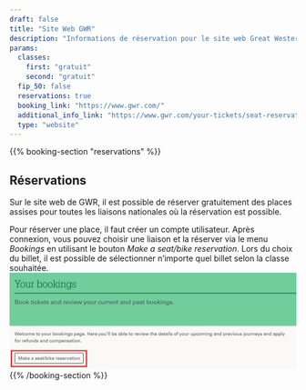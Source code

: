 ```yaml
---
draft: false
title: "Site Web GWR"
description: "Informations de réservation pour le site web Great Western Railway (GWR)."
params:
  classes:
    first: "gratuit"
    second: "gratuit"
  fip_50: false
  reservations: true
  booking_link: "https://www.gwr.com/"
  additional_info_link: "https://www.gwr.com/your-tickets/seat-reservations"
  type: "website"
---
```


{{% booking-section "reservations" %}}

## Réservations

Sur le site web de GWR, il est possible de réserver gratuitement des places assises pour toutes les liaisons nationales où la réservation est possible.

Pour réserver une place, il faut créer un compte utilisateur. Après connexion, vous pouvez choisir une liaison et la réserver via le menu _Bookings_ en utilisant le bouton _Make a seat/bike reservation_. Lors du choix du billet, il est possible de sélectionner n’importe quel billet selon la classe souhaitée.
![GWR Reservation](gwr_reservation.webp)
{{% /booking-section %}}
